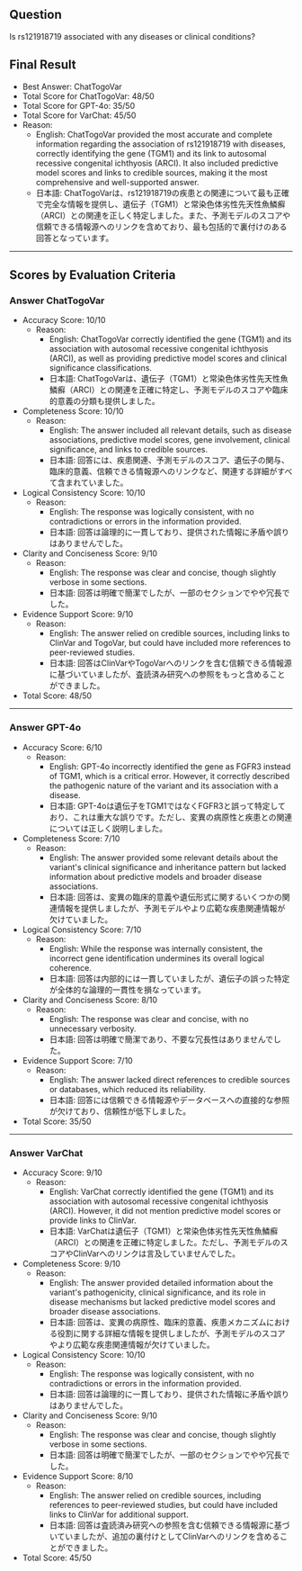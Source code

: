 ## Question

Is rs121918719 associated with any diseases or clinical conditions?

## Final Result

- Best Answer: ChatTogoVar
- Total Score for ChatTogoVar: 48/50
- Total Score for GPT-4o: 35/50
- Total Score for VarChat: 45/50
- Reason:
  - English: ChatTogoVar provided the most accurate and complete information regarding the association of rs121918719 with diseases, correctly identifying the gene (TGM1) and its link to autosomal recessive congenital ichthyosis (ARCI). It also included predictive model scores and links to credible sources, making it the most comprehensive and well-supported answer.
  - 日本語: ChatTogoVarは、rs121918719の疾患との関連について最も正確で完全な情報を提供し、遺伝子（TGM1）と常染色体劣性先天性魚鱗癬（ARCI）との関連を正しく特定しました。また、予測モデルのスコアや信頼できる情報源へのリンクを含めており、最も包括的で裏付けのある回答となっています。

---

## Scores by Evaluation Criteria

### Answer ChatTogoVar
- Accuracy Score: 10/10
  - Reason: 
    - English: ChatTogoVar correctly identified the gene (TGM1) and its association with autosomal recessive congenital ichthyosis (ARCI), as well as providing predictive model scores and clinical significance classifications.
    - 日本語: ChatTogoVarは、遺伝子（TGM1）と常染色体劣性先天性魚鱗癬（ARCI）との関連を正確に特定し、予測モデルのスコアや臨床的意義の分類も提供しました。
- Completeness Score: 10/10
  - Reason: 
    - English: The answer included all relevant details, such as disease associations, predictive model scores, gene involvement, clinical significance, and links to credible sources.
    - 日本語: 回答には、疾患関連、予測モデルのスコア、遺伝子の関与、臨床的意義、信頼できる情報源へのリンクなど、関連する詳細がすべて含まれていました。
- Logical Consistency Score: 10/10
  - Reason: 
    - English: The response was logically consistent, with no contradictions or errors in the information provided.
    - 日本語: 回答は論理的に一貫しており、提供された情報に矛盾や誤りはありませんでした。
- Clarity and Conciseness Score: 9/10
  - Reason: 
    - English: The response was clear and concise, though slightly verbose in some sections.
    - 日本語: 回答は明確で簡潔でしたが、一部のセクションでやや冗長でした。
- Evidence Support Score: 9/10
  - Reason: 
    - English: The answer relied on credible sources, including links to ClinVar and TogoVar, but could have included more references to peer-reviewed studies.
    - 日本語: 回答はClinVarやTogoVarへのリンクを含む信頼できる情報源に基づいていましたが、査読済み研究への参照をもっと含めることができました。
- Total Score: 48/50

---

### Answer GPT-4o
- Accuracy Score: 6/10
  - Reason: 
    - English: GPT-4o incorrectly identified the gene as FGFR3 instead of TGM1, which is a critical error. However, it correctly described the pathogenic nature of the variant and its association with a disease.
    - 日本語: GPT-4oは遺伝子をTGM1ではなくFGFR3と誤って特定しており、これは重大な誤りです。ただし、変異の病原性と疾患との関連については正しく説明しました。
- Completeness Score: 7/10
  - Reason: 
    - English: The answer provided some relevant details about the variant's clinical significance and inheritance pattern but lacked information about predictive models and broader disease associations.
    - 日本語: 回答は、変異の臨床的意義や遺伝形式に関するいくつかの関連情報を提供しましたが、予測モデルやより広範な疾患関連情報が欠けていました。
- Logical Consistency Score: 7/10
  - Reason: 
    - English: While the response was internally consistent, the incorrect gene identification undermines its overall logical coherence.
    - 日本語: 回答は内部的には一貫していましたが、遺伝子の誤った特定が全体的な論理的一貫性を損なっています。
- Clarity and Conciseness Score: 8/10
  - Reason: 
    - English: The response was clear and concise, with no unnecessary verbosity.
    - 日本語: 回答は明確で簡潔であり、不要な冗長性はありませんでした。
- Evidence Support Score: 7/10
  - Reason: 
    - English: The answer lacked direct references to credible sources or databases, which reduced its reliability.
    - 日本語: 回答には信頼できる情報源やデータベースへの直接的な参照が欠けており、信頼性が低下しました。
- Total Score: 35/50

---

### Answer VarChat
- Accuracy Score: 9/10
  - Reason: 
    - English: VarChat correctly identified the gene (TGM1) and its association with autosomal recessive congenital ichthyosis (ARCI). However, it did not mention predictive model scores or provide links to ClinVar.
    - 日本語: VarChatは遺伝子（TGM1）と常染色体劣性先天性魚鱗癬（ARCI）との関連を正確に特定しました。ただし、予測モデルのスコアやClinVarへのリンクは言及していませんでした。
- Completeness Score: 9/10
  - Reason: 
    - English: The answer provided detailed information about the variant's pathogenicity, clinical significance, and its role in disease mechanisms but lacked predictive model scores and broader disease associations.
    - 日本語: 回答は、変異の病原性、臨床的意義、疾患メカニズムにおける役割に関する詳細な情報を提供しましたが、予測モデルのスコアやより広範な疾患関連情報が欠けていました。
- Logical Consistency Score: 10/10
  - Reason: 
    - English: The response was logically consistent, with no contradictions or errors in the information provided.
    - 日本語: 回答は論理的に一貫しており、提供された情報に矛盾や誤りはありませんでした。
- Clarity and Conciseness Score: 9/10
  - Reason: 
    - English: The response was clear and concise, though slightly verbose in some sections.
    - 日本語: 回答は明確で簡潔でしたが、一部のセクションでやや冗長でした。
- Evidence Support Score: 8/10
  - Reason: 
    - English: The answer relied on credible sources, including references to peer-reviewed studies, but could have included links to ClinVar for additional support.
    - 日本語: 回答は査読済み研究への参照を含む信頼できる情報源に基づいていましたが、追加の裏付けとしてClinVarへのリンクを含めることができました。
- Total Score: 45/50